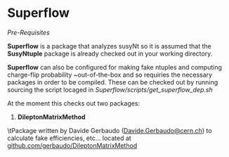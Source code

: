 # Superflow

*Pre-Requisites*

**Superflow** is a package that analyzes susyNt so it is assumed that the **SusyNtuple** package is already checked out in your working directory. 

**Superflow** can also be configured for making fake ntuples and computing charge-flip probability ~out-of-the-box and so requiries the necessary packages in order to be compiled. These can be checked out by running sourcing the script locaged in *Superflow/scripts/get_superflow_dep.sh*

At the moment this checks out two packages:

1. **DileptonMatrixMethod**

\tPackage written by Davide Gerbaudo (Davide.Gerbaudo@cern.ch) to calculate fake efficiencies, etc... located at [github.com/gerbaudo/DileptonMatrixMethod](https://github.com/gerbaudo/DileptonMatrixMethod)
